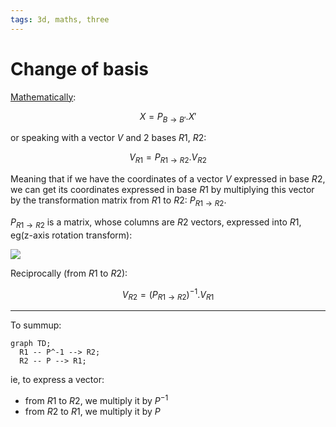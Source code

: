 ```yaml
---
tags: 3d, maths, three
---
```


# Change of basis

[Mathematically](https://fr.wikipedia.org/wiki/Changement_de_base_(alg%C3%A8bre_lin%C3%A9aire)):

$$X=P_{B\rightarrow B'} . X'$$

or speaking with a vector $V$ and 2 bases $R1$, $R2$:

$$V_{R1}=P_{R1\rightarrow R2} . V_{R2}$$

Meaning that if we have the coordinates of a vector $V$ expressed in base $R2$, we can get its coordinates expressed in base $R1$ by multiplying this vector by the transformation matrix from $R1$ to $R2$: $P_{R1\rightarrow R2}$.

$P_{R1\rightarrow R2}$ is a matrix, whose columns are $R2$ vectors, expressed into $R1$, eg(z-axis rotation transform):

[![](https://docs.google.com/drawings/d/e/2PACX-1vSVUhaYaF-ePN4BavaHQIJHlSeQVoKsiCio2Et0Lhs0k7yDP-9y-MYp3ZyslEbDYcc0S3shzu3A7JX2/pub?w=1440&h=1080)](https://docs.google.com/drawings/d/1aZeUB-WBuFGxPjzAovipoK3VhhIXaEK0_GqLlAkqDJM/edit)

Reciprocally (from $R1$ to $R2$):

$$V_{R2}=(P_{R1\rightarrow R2})^{-1} . V_{R1}$$

---

To summup:

```mermaid
graph TD;
  R1 -- P^-1 --> R2;
  R2 -- P --> R1;
```

ie, to express a vector:
- from $R1$ to $R2$, we multiply it by $P^{-1}$
- from $R2$ to $R1$, we multiply it by $P$
